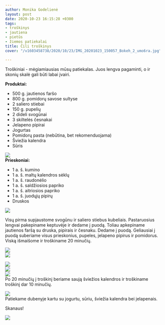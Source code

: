 ```yaml
---
author: Monika Godelienė
layout: post
date: 2020-10-23 16:15:28 +0300
tags:
- troškinys
- jautiena
- pietūs
- žiemos patiekalai
title: Čili troškinys
cover: "/v1603458738/2020/10/23/IMG_20201023_150057_Bokeh_2_umo6ra.jpg"

---
```

Troškiniai - mėgiamiausias mūsų patiekalas. Juos lengva pagaminti, o ir skonių skalė gali būti labai įvairi.

**Produktai:**

* 500 g. jautienos faršo
* 800 g. pomidorų savose sultyse
* 2 saliero stiebai
* 150 g. pupelių
* 2 dideli svogūnai
* 3 skiltelės česnakai
* Jelapeno pipirai
* Jogurtas
* Pomidorų pasta (nebūtina, bet rekomenduojama)
* Šviežia kalendra
* Sūris

**![](https://res.cloudinary.com/monikagod/image/upload/v1603458749/2020/10/23/IMG_20201023_135640_Bokeh_2_bvxtev.jpg)  
Prieskoniai:**

* 1 a. š. kumino
* 1 a. š. maltų kalendros sėklų
* 1 a. š. raudonėlio
* 1 a. š. saldžiosios papriko
* 1 a. š. aitriosios papriko
* 1 a. š. juodųjų pipirų
* Druskos

![](https://res.cloudinary.com/monikagod/image/upload/v1603458749/2020/10/23/IMG_20201023_140009_Bokeh_3_zhealv.jpg)  
  
Visų pirma supjaustome svogūnu ir saliero stiebus kubeliais. Pastaruosius lengvai pakepiname keptuvėje ir dedame į puodą. Toliau apkepiname jautienos faršą su druska, pipirais ir česnaku. Dedame į puodą. Geliausiai į puodą suberiame visus prieskonius, pupeles, jelapeno pipirus ir pomidorus. Viską išmaišome ir troškiname 20 minučių.   
  
![](https://res.cloudinary.com/monikagod/image/upload/v1603458737/2020/10/23/IMG_20201023_141512_Bokeh_2_pino9d.jpg)  
![](https://res.cloudinary.com/monikagod/image/upload/v1603458737/2020/10/23/IMG_20201023_141641_Bokeh_2_cgsxdq.jpg)  
  
![](https://res.cloudinary.com/monikagod/image/upload/v1603458737/2020/10/23/IMG_20201023_141710_Bokeh_2_yxfxyd.jpg)  
![](https://res.cloudinary.com/monikagod/image/upload/v1603458737/2020/10/23/IMG_20201023_141722_Bokeh_2_kh3rmt.jpg)  
![](https://res.cloudinary.com/monikagod/image/upload/v1603458737/2020/10/23/IMG_20201023_141738_Bokeh_2_r7zxin.jpg)  
Po 20 minučių į troškinį beriame saują šviežios kalendros ir troškiname troškinį dar 10 minučių.  
  
![](https://res.cloudinary.com/monikagod/image/upload/v1603458737/2020/10/23/IMG_20201023_144358_Bokeh_2_yftjoz.jpg)  
Patiekame dubenyje kartu su jogurtu, sūriu, šviežia kalendra bei jelapenais.  
  
Skanaus!  
  
![](https://res.cloudinary.com/monikagod/image/upload/v1603458738/2020/10/23/IMG_20201023_150057_Bokeh_2_umo6ra.jpg)